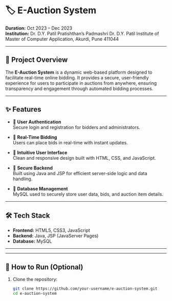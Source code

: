 # 🏷️ E-Auction System

**Duration:** Oct 2023 – Dec 2023  
**Institution:** Dr. D.Y. Patil Pratishthan’s Padmashri Dr. D.Y. Patil Institute of Master of Computer Application, Akurdi, Pune 411044

---

## 📌 Project Overview

The **E-Auction System** is a dynamic web-based platform designed to facilitate real-time online bidding. It provides a secure, user-friendly experience for users to participate in auctions from anywhere, ensuring transparency and engagement through automated bidding processes.

---

## ✨ Features

- 👥 **User Authentication**  
  Secure login and registration for bidders and administrators.

- 🔄 **Real-Time Bidding**  
  Users can place bids in real-time with instant updates.

- 🎯 **Intuitive User Interface**  
  Clean and responsive design built with HTML, CSS, and JavaScript.

- 🔐 **Secure Backend**  
  Built using Java and JSP for efficient server-side logic and data handling.

- 💾 **Database Management**  
  MySQL used to securely store user data, bids, and auction item details.

---

## 🛠️ Tech Stack

- **Frontend:** HTML5, CSS3, JavaScript  
- **Backend:** Java, JSP (JavaServer Pages)  
- **Database:** MySQL  

---


---

## 🚀 How to Run (Optional)

1. Clone the repository:
   ```bash
   git clone https://github.com/your-username/e-auction-system.git
   cd e-auction-system
